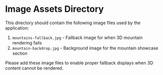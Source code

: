 # Image Assets Directory

This directory should contain the following image files used by the application:

1. `mountains-fallback.jpg` - Fallback image for when 3D mountain rendering fails
2. `mountain-backdrop.jpg` - Background image for the mountain showcase section

Please add these image files to enable proper fallback displays when 3D content cannot be rendered.
